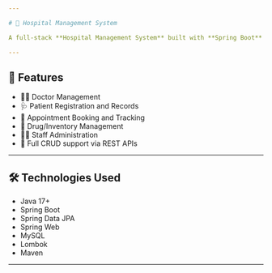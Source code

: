 ```yaml
---

# 🏥 Hospital Management System

A full-stack **Hospital Management System** built with **Spring Boot** and **MySQL** to manage patients, doctors, appointments, billing, inventory, and staff efficiently.

---
```


## 🚀 Features

- 👨‍⚕️ Doctor Management
- 🩺 Patient Registration and Records
- 📅 Appointment Booking and Tracking
- 💊 Drug/Inventory Management  
- 👩‍💼 Staff Administration 
- 🔄 Full CRUD support via REST APIs

---

## 🛠️ Technologies Used

- Java 17+  
- Spring Boot  
- Spring Data JPA
- Spring Web 
- MySQL  
- Lombok  
- Maven
  
---

